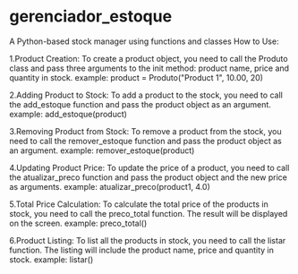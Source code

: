 # gerenciador_estoque
A Python-based stock manager using functions and classes
How to Use:

1.Product Creation: To create a product object, you need to call the Produto class and pass three arguments to the init method: product name, price and quantity in stock.
example: product = Produto("Product 1", 10.00, 20)

2.Adding Product to Stock: To add a product to the stock, you need to call the add_estoque function and pass the product object as an argument.
example: add_estoque(product)

3.Removing Product from Stock: To remove a product from the stock, you need to call the remover_estoque function and pass the product object as an argument.
example: remover_estoque(product)

4.Updating Product Price: To update the price of a product, you need to call the atualizar_preco function and pass the product object and the new price as arguments.
example: atualizar_preco(product1, 4.0)

5.Total Price Calculation: To calculate the total price of the products in stock, you need to call the preco_total function. The result will be displayed on the screen.
example: preco_total()

6.Product Listing: To list all the products in stock, you need to call the listar function. The listing will include the product name, price and quantity in stock.
example: listar()
